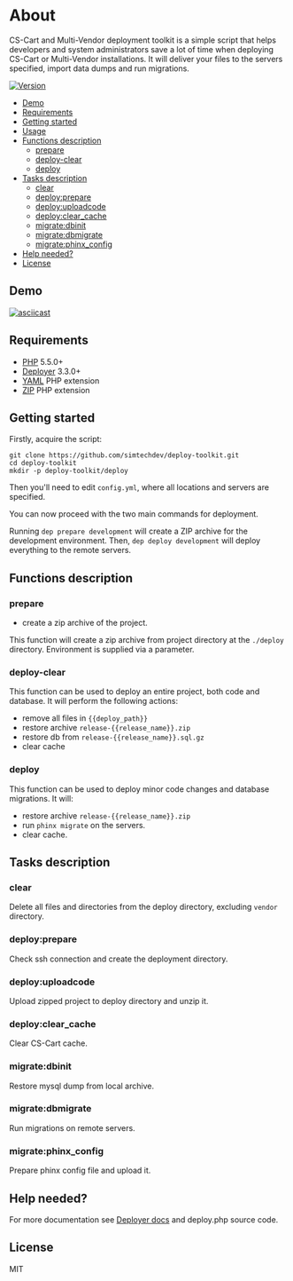 # About

CS-Cart and Multi-Vendor deployment toolkit is a simple script that helps developers and system administrators save a lot of time when deploying CS-Cart or Multi-Vendor installations. It will deliver your files to the servers specified, import data dumps and run migrations.

[![Version](https://img.shields.io/badge/version-1.0.2-green.svg)](https://github.com/simtechdev/smtk-deploy)

  * [Demo](#demo)
  * [Requirements](#requirements)
  * [Getting started](#getting-started)
  * [Usage](#usage)
  * [Functions description](#functions-description)
      * [prepare](#prepare)
      * [deploy-clear](#deploy-clear)
      * [deploy](#deploy)
  * [Tasks description](#tasks-description)
      * [clear](#clear)
      * [deploy:prepare](#deployprepare)
      * [deploy:uploadcode](#deployuploadcode)
      * [deploy:clear_cache](#deployclear_cache)
      * [migrate:dbinit](#migratedbinit)
      * [migrate:dbmigrate](#migratedbmigrate)
      * [migrate:phinx_config](#migratephinx_config)
  * [Help needed?](#help-needed)
  * [License](#license)

## Demo

[![asciicast](https://asciinema.org/a/abwq2v9d48saapc8bct9n2igo.png)](https://asciinema.org/a/abwq2v9d48saapc8bct9n2igo)

## Requirements

* [PHP](https://secure.php.net/) 5.5.0+
* [Deployer](http://deployer.org) 3.3.0+
* [YAML](https://pecl.php.net/package/yaml) PHP extension
* [ZIP](https://pecl.php.net/package/zip) PHP extension

## Getting started

Firstly, acquire the script:
```
git clone https://github.com/simtechdev/deploy-toolkit.git
cd deploy-toolkit
mkdir -p deploy-toolkit/deploy
```

Then you'll need to edit `config.yml`, where all locations and servers are specified.
<!-- config -->

You can now proceed with the two main commands for deployment.

Running `dep prepare development` will create a ZIP archive for the development environment.
Then, `dep deploy development` will deploy everything to the remote servers.

## Functions description

### prepare

- create a zip archive of the project.

This function will create a zip archive from project directory at the `./deploy` directory. Environment is supplied via a parameter.

### deploy-clear

This function can be used to deploy an entire project, both code and database.
It will perform the following actions:

 - remove all files in `{{deploy_path}}`
 - restore archive `release-{{release_name}}.zip`
 - restore db from `release-{{release_name}}.sql.gz`
 - clear cache

### deploy

This function can be used to deploy minor code changes and database migrations.
It will:

 - restore archive `release-{{release_name}}.zip`
 - run `phinx migrate` on the servers.
 - clear cache.

## Tasks description

### clear

Delete all files and directories from the deploy directory, excluding `vendor` directory.

### deploy:prepare

Check ssh connection and create the deployment directory.

### deploy:uploadcode

Upload zipped project to deploy directory and unzip it.

### deploy:clear_cache

Clear CS-Cart cache.

### migrate:dbinit

Restore mysql dump from local archive.

### migrate:dbmigrate

Run migrations on remote servers.

### migrate:phinx_config

Prepare phinx config file and upload it.

## Help needed?

For more documentation see [Deployer docs](http://deployer.org/docs) and deploy.php source code.

## License

MIT
